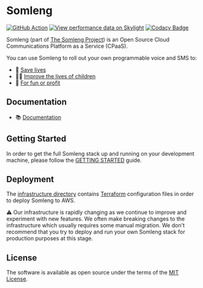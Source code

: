 # Somleng

[![GitHub Action](https://github.com/somleng/somleng/actions/workflows/build.yml/badge.svg)](https://github.com/somleng/somleng/actions)
[![View performance data on Skylight](https://badges.skylight.io/status/DvGhX1IYIjrx.svg)](https://oss.skylight.io/app/applications/DvGhX1IYIjrx)
[![Codacy Badge](https://app.codacy.com/project/badge/Coverage/e1f941eb9ba34197a87ddc5a930558bd)](https://www.codacy.com/gh/somleng/somleng/dashboard?utm_source=github.com&utm_medium=referral&utm_content=somleng/somleng&utm_campaign=Badge_Coverage)

Somleng (part of [The Somleng Project](https://github.com/somleng/somleng-project)) is an Open Source Cloud Communications Platform as a Service (CPaaS).

You can use Somleng to roll out your own programmable voice and SMS to:

* 🏥 [Save lives](https://www.somleng.org/case_studies.html#early-warning-system-cambodia)
* 🧒🏽 [Improve the lives of children](https://www.somleng.org/case_studies.html#mhealth-unicef-guatemala)
* 🤑 [For fun or profit](https://www.somleng.org/case_studies.html#powering-cpaas-mexico)

## Documentation

* 📚 [Documentation](https://www.somleng.org/docs.html)

## Getting Started

In order to get the full Somleng stack up and running on your development machine, please follow the [GETTING STARTED](https://github.com/somleng/somleng-project/blob/master/docs/GETTING_STARTED.md) guide.


## Deployment

The [infrastructure directory](https://github.com/somleng/somleng/tree/develop/infrastructure) contains [Terraform](https://www.terraform.io/) configuration files in order to deploy Somleng to AWS.

:warning: Our infrastructure is rapidly changing as we continue to improve and experiment with new features. We often make breaking changes to the infrastructure which usually requires some manual migration. We don't recommend that you try to deploy and run your own Somleng stack for production purposes at this stage.

## License

The software is available as open source under the terms of the [MIT License](http://opensource.org/licenses/MIT).
